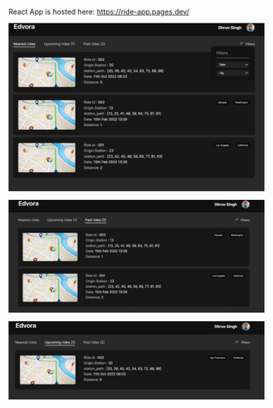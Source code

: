 React App is hosted here:
https://ride-app.pages.dev/

![image](./public/Screen%20Shots/main.jpg)

![image](./public/Screen%20Shots/Past.jpg)

![image](./public/Screen%20Shots/Upcoming.jpg)
